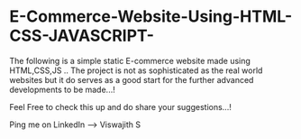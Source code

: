 # E-Commerce-Website-Using-HTML-CSS-JAVASCRIPT-

The following is a simple static E-commerce website made using HTML,CSS,JS ..
The project is not as sophisticated as the real world websites but it do serves as a good start for the further advanced developments to be made...!

Feel Free to check this up and do share your suggestions...!

Ping me on LinkedIn --> Viswajith S
